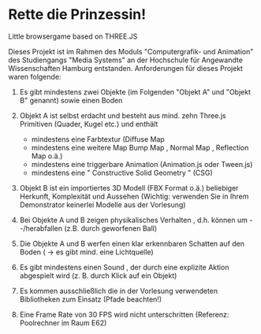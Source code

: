 # Rette die Prinzessin! 
Little browsergame based on THREE.JS

Dieses Projekt ist im Rahmen des Moduls "Computergrafik- und Animation" des Studiengangs "Media Systems" an der Hochschule für Angewandte Wissenschaften Hamburg entstanden. 
Anforderungen für dieses Projekt waren folgende: 

1.   Es gibt mindestens zwei Objekte (im Folgenden "Objekt A" und "Objekt B" genannt) sowie einen Boden

2.   Objekt A ist selbst erdacht und besteht aus mind. zehn Three.js Primitiven (Quader, Kugel etc.) und enthält
      * mindestens eine Farbtextur (Diffuse Map
      * mindestens eine weitere Map Bump Map , Normal Map , Reflection Map o.ä.)
      * mindestens eine triggerbare Animation (Animation.js oder Tween.js)
      * mindestens eine " Constructive Solid Geometry " (CSG)
      
3.   Objekt B ist ein importiertes 3D Modell (FBX Format o.ä.) beliebiger Herkunft, Komplexität und Aussehen
(Wichtig: verwenden Sie in Ihrem Demonstrator keinerlei Modelle aus der Vorlesung)

4.  Bei Objekte A und B zeigen physikalisches Verhalten , d.h. können um --/herabfallen (z.B. durch geworfenen Ball)
5.  Die Objekte A und B werfen einen klar erkennbaren Schatten auf den Boden ( -> es gibt mind. eine Lichtquelle)
6.  Es gibt mindestens einen Sound , der durch eine explizite Aktion abgespielt wird (z. B. durch Klick auf ein Objekt)
7.  Es kommen ausschließlich die in der Vorlesung verwendeten Bibliotheken zum Einsatz (Pfade beachten!)
8.  Eine Frame Rate von 30 FPS wird nicht unterschritten (Referenz: Poolrechner im Raum E62)

